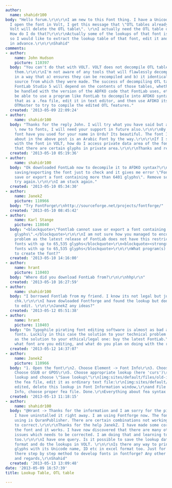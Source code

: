 ```yaml
---
author:
  name: shahidr100
body: "Hello forum.\r\n\r\nI am new to this Font thing. I have a Unicode TTF font.\r\n\r\nWhen
  I open the font in Volt, I get this message that \"OTL tables already exist, and
  Volt will delete the OTL table\". \r\nI actually need the OTL table of that font.
  How do I do that?\r\n\r\nActually some of the lookups of that font is not working
  so I would like to extract the lookup table of that font, edit it and save it back.\r\n\r\nThanks
  in advance.\r\n\r\nShahid"
comments:
- author:
    name: John Hudson
    picture: 110397
  body: "You can't do that with VOLT. VOLT does not decompile OTL tables, only write
    them.\r\n\r\nI'm not aware of any tools that will flawlessly decompile OTL tables
    in a way that a) ensures they can be recompiled and b) it identical to the original
    source from which they were made. The success of decompiling OTL tables in e.g.
    FontLab Studio 5 will depend on the contents of those tables, whether they can
    be handled with the version of the ADFKO code that FontLab uses, etc.. You might
    be able to use a program like FontLab to decompile into AFDKO syntax, then save
    that as a .fea file, edit it in text editor, and then use AFDKO itself or DTL
    OTMaster to try to compile the edited OTL features."
  created: '2013-05-09 22:09:24'
- author:
    name: shahidr100
  body: "Thanks for the reply John. I will try what you have said but as I am totally
    \ new to fonts, I will need your support in future also.\r\n\r\nBy the way which
    font have you used for your name in Urdu? Its beautiful. The font I am talking
    about in the above post is an Arabic Font by the way.\r\n\r\nIf I start afresh
    with the font in VOLT, how do I access private data area of the font as I see
    that there are certain glyphs in private area.\r\n\r\nThanks and regards.\r\n\r\nShahid"
  created: '2013-05-10 05:19:36'
- author:
    name: shahidr100
  body: "Ok downloaded FontLab now to decompile it to AFDKO syntax?\r\n\r\nI tried
    saving/exporting the font just to check and it gives me error \"Fontlab cannot
    save or export a font containing more than 6401 glyphs\". Remove some glyphs and
    try again.\r\n\r\nI am stuck again."
  created: '2013-05-10 05:34:30'
- author:
    name: JanekZ
    picture: 110966
  body: "Try FontForge\r\nhttp://sourceforge.net/projects/fontforge/"
  created: '2013-05-10 08:45:42'
- author:
    name: Karl Stange
    picture: 118040
  body: "<blockquote>\"Fontlab cannot save or export a font containing more than 6401
    glyphs\".</blockquote>\r\n\r\nI am not sure how you managed to encounter this
    problem as the latest release of FontLab does not have this restriction:\r\n\r\nhttp://www.fontlab.com/font-editor/fontlab-studio/fontlab-studio-specifications/\r\n\r\n<blockquote><strong>Imports</strong>
    fonts with up to 65,535 glyphs</blockquote>\r\n<blockquote><strong>Exports</strong>
    fonts with up to 65,535 glyphs</blockquote>\r\n\r\nWhat program(s) did you use
    to create the font?"
  created: '2013-05-10 14:16:00'
- author:
    name: hrant
    picture: 110403
  body: "Where did you download FontLab from?\r\n\r\nhhp\r\n"
  created: '2013-05-10 16:27:59'
- author:
    name: shahidr100
  body: "I borrowed Fontlab from my friend. I know its not legal but just wanted to
    chk.\r\n\r\nI have dowloaded Fontforge and found the lookup but dont know how
    to edit. \r\n\r\nJanekZ any ideas?"
  created: '2013-05-12 05:51:38'
- author:
    name: hrant
    picture: 110403
  body: "On Typophile pirating font editing software is almost as bad as pirating
    fonts. Luckily in this case the solution to your technical problem is the same
    as the solution to your ethical/legal one: buy the latest FontLab.\r\n\r\nBTW
    what font are you editing, and what do you plan on doing with the results?\r\n\r\nhhp\r\n"
  created: '2013-05-12 14:37:07'
- author:
    name: JanekZ
    picture: 110966
  body: "1. Open the font\r\n2. Choose Element -> Font Info\r\n3. Choose Lookups\r\n4.
    Choose GSUB or GPOS\r\n5. Choose appropriate lookup (here 'curs')\r\n6. Right-click
    lookup and choose \"Save lookup\"\r\n[img:sites/default/files/old-images/amiri_4611.jpg]\r\nSave
    the fea file, edit it as ordinary text file:\r\n[img:sites/default/files/old-images/Amiri2_5638.jpg]\r\nsave
    edited, delete this lookup in Font Information window,\r\nand File -> Merge Feature
    Info, choose proper fea file. Done.\r\nEverything about fea syntax is here: http://www.adobe.com/devnet/opentype/afdko/topic_feature_file_syntax.html\r\n"
  created: '2013-05-13 11:18:15'
- author:
    name: shahidr100
  body: "@Hrant -> Thanks for the information and I am sorry for the pirated software.
    I have uninstalled it right away. I am using Fontforge now. The font which I am
    using is QuranPublisher. There are certain combinations not working which I need
    to correct.\r\n\r\nThanks for the help JanekZ. I have made some corrections to
    the font and it works. I have now discovered that there are many other lookup
    issues which needs to be corrected. I am doing that and learning to use fontforge
    too.\r\n\r\nI have one query. Is it possible to save the lookup data in MS VOLT
    format and do the lookups in VOLT. \r\n\r\nIs there any way to print a list of
    glyphs with its Unicode name, ID etc in excel format too. Just for reference sake.\r\n\r\nIs
    there step by step method to develop fonts in fontforge? Any other Freeware.\r\n\r\nThanks
    and regards,\r\nShahid"
  created: '2013-05-13 13:09:48'
date: '2013-05-09 16:57:39'
title: Lookup Table, OTL table

---
```


